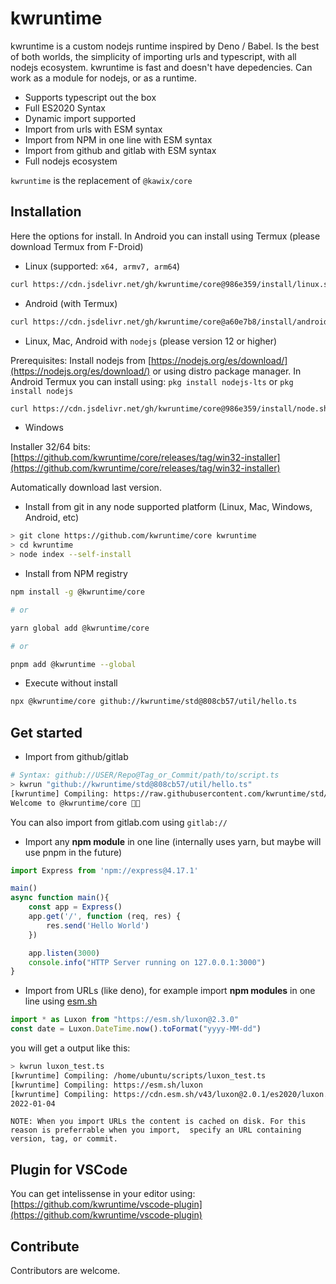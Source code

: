 # kwruntime

kwruntime is a custom nodejs runtime inspired by Deno / Babel. Is the best of both worlds, the simplicity of importing urls and typescript, with all nodejs ecosystem. kwruntime is fast and doesn't have depedencies. Can work as a module for nodejs, or as a runtime. 

- Supports typescript out the box
- Full ES2020 Syntax
- Dynamic import supported
- Import from urls with ESM syntax
- Import from NPM in one line with ESM syntax
- Import from github and gitlab with ESM syntax
- Full nodejs ecosystem 

```kwruntime``` is the replacement of ```@kawix/core```


## Installation

Here the options for install. In Android you can install using Termux  (please download Termux from F-Droid)


* Linux (supported: ```x64, armv7, arm64```)

```bash
curl https://cdn.jsdelivr.net/gh/kwruntime/core@986e359/install/linux.sh | bash
``` 

* Android (with Termux)

```bash 
curl https://cdn.jsdelivr.net/gh/kwruntime/core@a60e7b8/install/android.sh | bash
```

* Linux, Mac, Android with ```nodejs``` (please version 12 or higher)

Prerequisites:  Install nodejs from [https://nodejs.org/es/download/](https://nodejs.org/es/download/) or using distro package manager.
In Android Termux you can install using: ```pkg install nodejs-lts``` or ```pkg install nodejs```

```bash
curl https://cdn.jsdelivr.net/gh/kwruntime/core@986e359/install/node.sh | bash
``` 

* Windows 

Installer 32/64 bits: [https://github.com/kwruntime/core/releases/tag/win32-installer](https://github.com/kwruntime/core/releases/tag/win32-installer)

Automatically download last version.

* Install from git in any node supported platform (Linux, Mac, Windows, Android, etc)

```bash 
> git clone https://github.com/kwruntime/core kwruntime
> cd kwruntime
> node index --self-install
```

* Install from NPM registry

```bash
npm install -g @kwruntime/core

# or 

yarn global add @kwruntime/core

# or 

pnpm add @kwruntime --global
```

* Execute without install 

```bash 
npx @kwruntime/core github://kwruntime/std@808cb57/util/hello.ts
```



## Get started

- Import from github/gitlab

```bash 
# Syntax: github://USER/Repo@Tag_or_Commit/path/to/script.ts 
> kwrun "github://kwruntime/std@808cb57/util/hello.ts"
[kwruntime] Compiling: https://raw.githubusercontent.com/kwruntime/std/808cb57/util/hello.ts
Welcome to @kwruntime/core 🥝😉
``` 

You can also import from gitlab.com using ```gitlab://```


- Import any **npm module** in one line (internally uses yarn, but maybe will use pnpm in the future)

```typescript
import Express from 'npm://express@4.17.1'

main()
async function main(){
    const app = Express() 
    app.get('/', function (req, res) {
        res.send('Hello World')
    })

    app.listen(3000)
    console.info("HTTP Server running on 127.0.0.1:3000")
}
```



- Import from URLs (like deno), for example import **npm modules** in one line using [esm.sh](https://esm.sh)

```typescript
import * as Luxon from "https://esm.sh/luxon@2.3.0"
const date = Luxon.DateTime.now().toFormat("yyyy-MM-dd")
``` 

   you will get a output like this:

```bash 
> kwrun luxon_test.ts
[kwruntime] Compiling: /home/ubuntu/scripts/luxon_test.ts
[kwruntime] Compiling: https://esm.sh/luxon
[kwruntime] Compiling: https://cdn.esm.sh/v43/luxon@2.0.1/es2020/luxon.js
2022-01-04
```

    NOTE: When you import URLs the content is cached on disk. For this reason is preferrable when you import,  specify an URL containing version, tag, or commit. 




## Plugin for VSCode

You can get intelissense in your editor using: [https://github.com/kwruntime/vscode-plugin](https://github.com/kwruntime/vscode-plugin)


## Contribute

Contributors are welcome. 